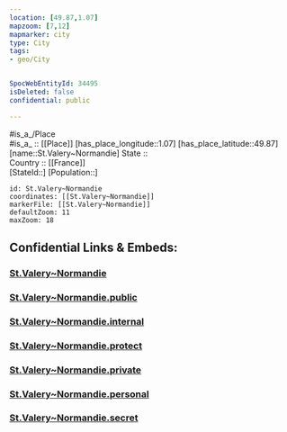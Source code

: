 ```yaml
---
location: [49.87,1.07] 
mapzoom: [7,12] 
mapmarker: city 
type: City
tags:
- geo/City


SpocWebEntityId: 34495
isDeleted: false
confidential: public

---
```

#is_a_/Place  
#is_a_ :: [[Place]] 
[has_place_longitude::1.07] 
[has_place_latitude::49.87] 
[name::St.Valery~Normandie] 
State ::  
Country :: [[France]]  
[StateId::] 
[Population::] 



```leaflet
id: St.Valery~Normandie
coordinates: [[St.Valery~Normandie]] 
markerFile: [[St.Valery~Normandie]] 
defaultZoom: 11 
maxZoom: 18
```


## Confidential Links & Embeds: 

### [St.Valery~Normandie](/_Standards/Earth/Continent/Europe/Europe~West/France/regions~France/Normandie/departments~Normandie/Seine-Maritime/communes~Seine-Maritime/Dieppe/cities~Dieppe/St.Valery~Normandie.md) 

### [St.Valery~Normandie.public](/_public/Earth/Continent/Europe/Europe~West/France/regions~France/Normandie/departments~Normandie/Seine-Maritime/communes~Seine-Maritime/Dieppe/cities~Dieppe/St.Valery~Normandie.public.md) 

### [St.Valery~Normandie.internal](/_internal/Earth/Continent/Europe/Europe~West/France/regions~France/Normandie/departments~Normandie/Seine-Maritime/communes~Seine-Maritime/Dieppe/cities~Dieppe/St.Valery~Normandie.internal.md) 

### [St.Valery~Normandie.protect](/_protect/Earth/Continent/Europe/Europe~West/France/regions~France/Normandie/departments~Normandie/Seine-Maritime/communes~Seine-Maritime/Dieppe/cities~Dieppe/St.Valery~Normandie.protect.md) 

### [St.Valery~Normandie.private](/_private/Earth/Continent/Europe/Europe~West/France/regions~France/Normandie/departments~Normandie/Seine-Maritime/communes~Seine-Maritime/Dieppe/cities~Dieppe/St.Valery~Normandie.private.md) 

### [St.Valery~Normandie.personal](/_personal/Earth/Continent/Europe/Europe~West/France/regions~France/Normandie/departments~Normandie/Seine-Maritime/communes~Seine-Maritime/Dieppe/cities~Dieppe/St.Valery~Normandie.personal.md) 

### [St.Valery~Normandie.secret](/_secret/Earth/Continent/Europe/Europe~West/France/regions~France/Normandie/departments~Normandie/Seine-Maritime/communes~Seine-Maritime/Dieppe/cities~Dieppe/St.Valery~Normandie.secret.md)

